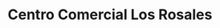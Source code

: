 ---
title: "Centro Comercial Los Rosales"
url: /a-coruna/centro-comercial-los-rosales/
shop: centro comercial
---